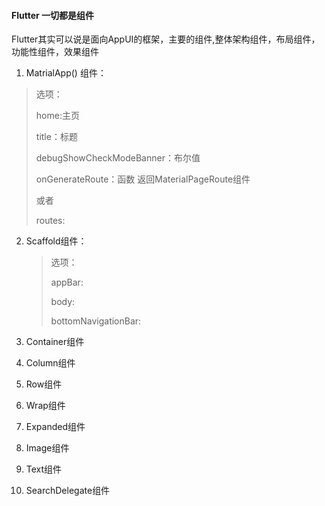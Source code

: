 #### Flutter 一切都是组件

Flutter其实可以说是面向AppUI的框架，主要的组件,整体架构组件，布局组件，功能性组件，效果组件

1.  MatrialApp() 组件：

   > 选项：
   >
   > home:主页
   >
   > title：标题
   >
   > debugShowCheckModeBanner：布尔值
   >
   > onGenerateRoute：函数 返回MaterialPageRoute组件
   >
   > 或者
   >
   > routes:

2. Scaffold组件：

   > 选项：
   >
   > appBar:
   >
   > body:
   >
   > bottomNavigationBar:

3. Container组件

4. Column组件

5. Row组件

6. Wrap组件

7. Expanded组件

8. Image组件

9. Text组件

10. SearchDelegate组件

    